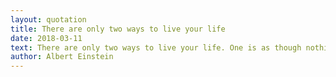 ```yaml
---
layout: quotation
title: There are only two ways to live your life
date: 2018-03-11
text: There are only two ways to live your life. One is as though nothing is a miracle. The other is as though everything is a miracle.
author: Albert Einstein
---
```


